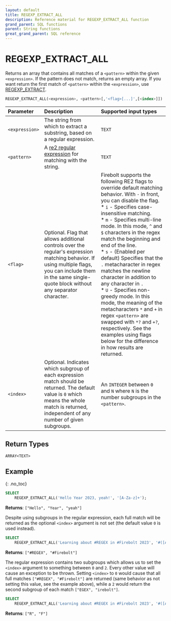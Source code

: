 ```yaml
---
layout: default
title: REGEXP_EXTRACT_ALL
description: Reference material for REGEXP_EXTRACT_ALL function
grand_parent: SQL functions
parent: String functions
great_grand_parent: SQL reference
---
```


# REGEXP_EXTRACT_ALL
 
Returns an array that contains all matches of a `<pattern>` within the given `<expression>`. 
If the pattern does not match, returns an empty array. If you want return the first match of `<pattern>` within the `<expression>`, use [REGEXP_EXTRACT](./regexp-extract.md).


```sql
REGEXP_EXTRACT_ALL(<expression>, <pattern>[,'<flag>[...]',[<index>]])
```

| Parameter   | Description |Supported input types |
| :----------- | :----------------------------------------- | :---------------------|
| `<expression>`  | The string from which to extract a substring, based on a regular expression. | `TEXT` |
| `<pattern>` | A [re2 regular expression](https://github.com/google/re2/wiki/Syntax) for matching with the string. | `TEXT` | 
| `<flag>` | Optional. Flag that allows additional controls over the regular's expression matching behavior. If using multiple flags, you can include them in the same single-quote block without any separator character. | Firebolt supports the following RE2 flags to override default matching behavior. With `-` in front, you can disable the flag.<br>* `i` - Specifies case-insensitive matching.<br>* `m` - Specifies multi-line mode. In this mode, `^` and `$` characters in the regex match the beginning and end of the line.<br>* `s` - (Enabled per default) Specifies that the `.` metacharacter in regex matches the newline character in addition to any character in `.`<br>* `U` - Specifies non-greedy mode. In this mode, the meaning of the metacharacters `*` and `+` in regex `<pattern>` are swapped with `*?` and `+?`, respectively. See the examples using flags below for the difference in how results are returned. |
| `<index>`| Optional. Indicates which subgroup of each expression match should be returned. The default value is `0` which means the whole match is returned, independent of any number of given subgroups. | An `INTEGER` between `0` and `N` where `N` is the number subgroups in the `<pattern>`.|

## Return Types
`ARRAY<TEXT>`

## Example
{: .no_toc}

```sql
SELECT
	REGEXP_EXTRACT_ALL('Hello Year 2023, yeah!', '[A-Za-z]+');
```
**Returns**: `["Hello", "Year", "yeah"]`

Despite using subgroups in the regular expression, each full match will be returned as the optional `<index>` argument is not set (the default value `0` is used instead).

```sql
SELECT
	REGEXP_EXTRACT_ALL('Learning about #REGEX in #Firebolt 2023', '#([A-Z])[a-z]+', 'i');
```
**Returns**: `["#REGEX", "#Firebolt"]`

The regular expression contains two subgroups which allows us to set the `<index>` argument to something between `0` and `2`. Every other value will cause an exception to be thrown. Setting `<index>` to `0` would cause that all full matches `["#REGEX", "#Firebolt"]` are returned (same behavior as not setting this value, see the example above), while a `2` would return the second subgroup of each match `["EGEX", "irebolt"]`.

```sql
SELECT
	REGEXP_EXTRACT_ALL('Learning about #REGEX in #Firebolt 2023', '#([A-Z])([a-z]+)', 'i', 1);
```
**Returns**: `["R", "F"]`